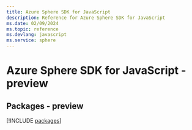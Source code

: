 ```yaml
---
title: Azure Sphere SDK for JavaScript
description: Reference for Azure Sphere SDK for JavaScript
ms.date: 02/09/2024
ms.topic: reference
ms.devlang: javascript
ms.service: sphere
---
```

# Azure Sphere SDK for JavaScript - preview
## Packages - preview
[!INCLUDE [packages](sphere-index.md)]